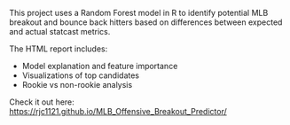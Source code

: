 This project uses a Random Forest model in R to identify potential MLB breakout and bounce back hitters based on differences between expected and actual statcast metrics.

The HTML report includes:
- Model explanation and feature importance
- Visualizations of top candidates
- Rookie vs non-rookie analysis

Check it out here:
https://rjc1121.github.io/MLB_Offensive_Breakout_Predictor/
